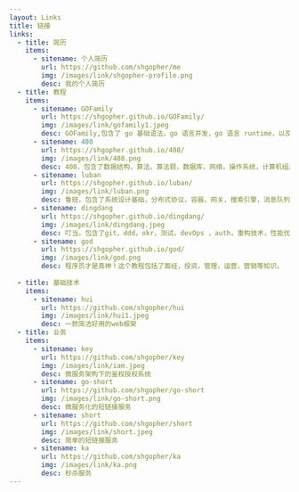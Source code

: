 ```yaml
---
layout: Links
title: 链接
links:
  - title: 简历
    items:
      - sitename: 个人简历
        url: https://github.com/shgopher/me
        img: /images/link/shgopher-profile.png
        desc: 我的个人简历
  - title: 教程
    items:
      - sitename: GOFamily
        url: https://shgopher.github.io/GOFamily/
        img: /images/link/gofamily1.jpeg
        desc: GOFamily,包含了 go 基础语法，go 语言并发，go 语言 runtime，以及工程实践。
      - sitename: 408
        url: https://shgopher.github.io/408/
        img: /images/link/408.png
        desc: 408，包含了数据结构，算法，算法题，数据库，网络，操作系统，计算机组成原理，以及设计模式。
      - sitename: luban
        url: https://shgopher.github.io/luban/
        img: /images/link/luban.png
        desc: 鲁班，包含了系统设计基础，分布式协议，容器，网关，搜索引擎，消息队列，rpc，以及系统设计实战。
      - sitename: dingdang
        url: https://shgopher.github.io/dingdang/
        img: /images/link/dingdang.jpeg
        desc: 叮当，包含了git，ddd，okr，测试，devOps ，auth，重构技术，性能优化，debug，线上快速排障，以及正则表达式。
      - sitename: god
        url: https://shgopher.github.io/god/
        img: /images/link/god.png
        desc: 程序员才是真神！这个教程包括了面经，投资，管理，运营，营销等知识。
        
  - title: 基础技术
    items:
      - sitename: hui
        url: https://github.com/shgopher/hui
        img: /images/link/hui1.jpeg
        desc: 一款简洁好用的web框架
  - title: 业务
    items:
      - sitename: key
        url: https://github.com/shgopher/key
        img: /images/link/iam.jpeg
        desc: 微服务架构下的鉴权授权系统
      - sitename: go-short
        url: https://github.com/shgopher/go-short
        img: /images/link/go-short.png
        desc: 微服务化的短链接服务
      - sitename: short
        url: https://github.com/shgopher/short
        img: /images/link/short.jpeg
        desc: 简单的短链接服务
      - sitename: ka
        url: https://github.com/shgopher/ka
        img: /images/link/ka.png
        desc: 秒杀服务
---
```


